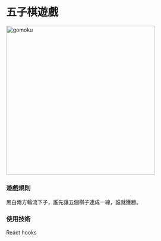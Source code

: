 # 五子棋遊戲

<img width="400" alt="gomoku" src="https://user-images.githubusercontent.com/20063249/115559830-a3d8bc00-a2e6-11eb-87ed-d0d6c41710db.png">

### 遊戲規則
黑白兩方輪流下子，誰先讓五個棋子連成一線，誰就獲勝。

### 使用技術
React hooks 


